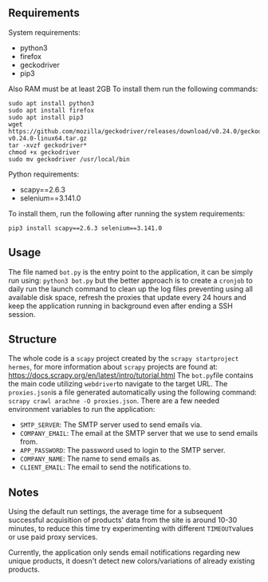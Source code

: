 ## Requirements
System requirements:
- python3
- firefox
- geckodriver
- pip3

Also RAM must be at least 2GB
To install them run the following commands:
```
sudo apt install python3
sudo apt install firefox
sudo apt install pip3
wget https://github.com/mozilla/geckodriver/releases/download/v0.24.0/geckodriver-v0.24.0-linux64.tar.gz
tar -xvzf geckodriver*
chmod +x geckodriver
sudo mv geckodriver /usr/local/bin
```

Python  requirements: 
- scapy==2.6.3
- selenium==3.141.0

To install them, run the following after running the system requirements:
```
pip3 install scapy==2.6.3 selenium==3.141.0
```
## Usage
The file named `bot.py` is the entry point to the application, it can be simply run using: `python3 bot.py` but the better approach is to create  a `cronjob` to daily run the launch command to clean up the log files preventing using all available disk space, refresh the proxies that update every 24 hours and keep the application running in background even after ending a SSH session.

## Structure
The whole code is a `scapy` project created by the `scrapy startproject hermes`, for more information about `scrapy` projects are found at: https://docs.scrapy.org/en/latest/intro/tutorial.html
The `bot.py`file contains the main code utilizing `webdriver`to navigate to the target URL.
The `proxies.json`is a file generated automatically using the following command:  `scrapy crawl arachne -O proxies.json`.
There are a few needed environment variables to run the application:
- `SMTP_SERVER`: The SMTP server used to send emails via.
- `COMPANY_EMAIL`: The email at the SMTP server that we use to send emails from.
- `APP_PASSWORD`: The password used to login to the SMTP server.
- `COMPANY_NAME`: The name to send emails as.
- `CLIENT_EMAIL`: The email to send the notifications to.

## Notes
Using the default run settings, the average time for a subsequent successful acquisition of products' data from the site is around 10-30 minutes, to reduce this time try experimenting with different `TIMEOUT`values or use paid proxy services.

Currently, the application only sends email notifications regarding new unique products, it doesn't detect new colors/variations of already existing products.
